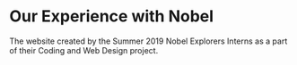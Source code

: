 # Our Experience with Nobel
The website created by the Summer 2019 Nobel Explorers Interns as a part of their Coding and Web Design project.
